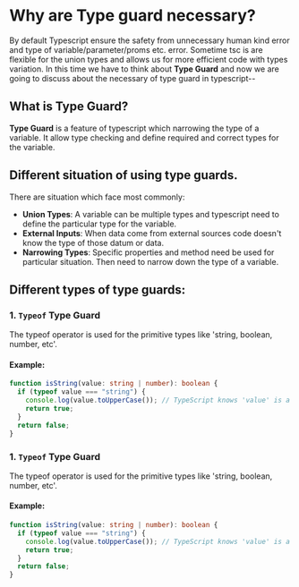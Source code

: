 # Why are Type guard necessary?

By default Typescript ensure the safety from unnecessary human kind error and type of variable/parameter/proms etc. error. Sometime tsc is are flexible for the union types and allows us for more efficient code with types variation. In this time we have to think about **Type Guard** and now we are going to discuss about the necessary of type guard in typescript--

## What is Type Guard?

**Type Guard** is a feature of typescript which narrowing the type of a variable. It allow type checking and define required and correct types for the variable.

## Different situation of using type guards.

There are situation which face most commonly:

- **Union Types**: A variable can be multiple types and typescript need to define the particular type for the variable.
- **External Inputs**: When data come from external sources code doesn't know the type of those datum or data.
- **Narrowing Types**: Specific properties and method need be used for particular situation. Then need to narrow down the type of a variable.

## Different types of type guards:

### 1. `Typeof` Type Guard

The typeof operator is used for the primitive types like 'string, boolean, number, etc'.

#### Example:

```typescript
function isString(value: string | number): boolean {
  if (typeof value === "string") {
    console.log(value.toUpperCase()); // TypeScript knows 'value' is a string here
    return true;
  }
  return false;
}
```

### 1. `Typeof` Type Guard

The typeof operator is used for the primitive types like 'string, boolean, number, etc'.

#### Example:

```typescript
function isString(value: string | number): boolean {
  if (typeof value === "string") {
    console.log(value.toUpperCase()); // TypeScript knows 'value' is a string here
    return true;
  }
  return false;
}
```
